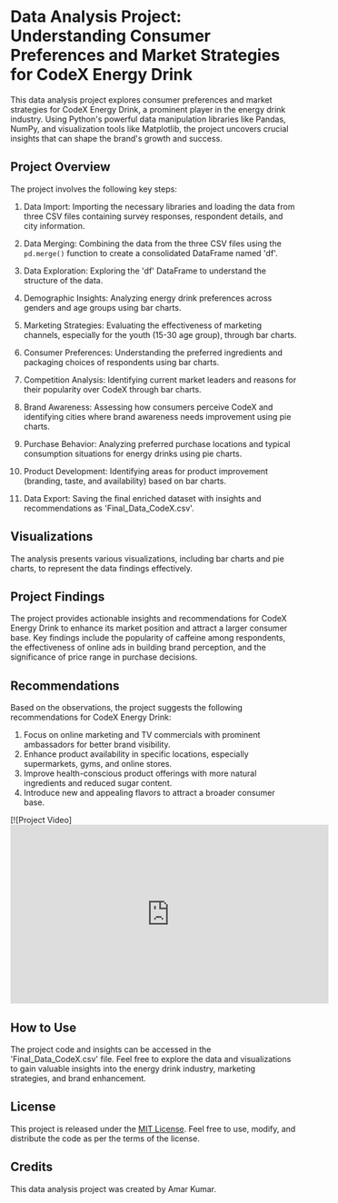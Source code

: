 # Data Analysis Project: Understanding Consumer Preferences and Market Strategies for CodeX Energy Drink

This data analysis project explores consumer preferences and market strategies for CodeX Energy Drink, a prominent player in the energy drink industry. Using Python's powerful data manipulation libraries like Pandas, NumPy, and visualization tools like Matplotlib, the project uncovers crucial insights that can shape the brand's growth and success.

## Project Overview

The project involves the following key steps:

1. Data Import: Importing the necessary libraries and loading the data from three CSV files containing survey responses, respondent details, and city information.

2. Data Merging: Combining the data from the three CSV files using the `pd.merge()` function to create a consolidated DataFrame named 'df'.

3. Data Exploration: Exploring the 'df' DataFrame to understand the structure of the data.

4. Demographic Insights: Analyzing energy drink preferences across genders and age groups using bar charts.

5. Marketing Strategies: Evaluating the effectiveness of marketing channels, especially for the youth (15-30 age group), through bar charts.

6. Consumer Preferences: Understanding the preferred ingredients and packaging choices of respondents using bar charts.

7. Competition Analysis: Identifying current market leaders and reasons for their popularity over CodeX through bar charts.

8. Brand Awareness: Assessing how consumers perceive CodeX and identifying cities where brand awareness needs improvement using pie charts.

9. Purchase Behavior: Analyzing preferred purchase locations and typical consumption situations for energy drinks using pie charts.

10. Product Development: Identifying areas for product improvement (branding, taste, and availability) based on bar charts.

11. Data Export: Saving the final enriched dataset with insights and recommendations as 'Final_Data_CodeX.csv'.

## Visualizations

The analysis presents various visualizations, including bar charts and pie charts, to represent the data findings effectively.

## Project Findings

The project provides actionable insights and recommendations for CodeX Energy Drink to enhance its market position and attract a larger consumer base. Key findings include the popularity of caffeine among respondents, the effectiveness of online ads in building brand perception, and the significance of price range in purchase decisions.

## Recommendations

Based on the observations, the project suggests the following recommendations for CodeX Energy Drink:

1. Focus on online marketing and TV commercials with prominent ambassadors for better brand visibility.
2. Enhance product availability in specific locations, especially supermarkets, gyms, and online stores.
3. Improve health-conscious product offerings with more natural ingredients and reduced sugar content.
4. Introduce new and appealing flavors to attract a broader consumer base.

[![Project Video]<iframe width="560" height="315" src="https://www.youtube.com/embed/LYCGPud0JZw?si=uXnJTYVGNyy66He1" title="YouTube video player" frameborder="0" allow="accelerometer; autoplay; clipboard-write; encrypted-media; gyroscope; picture-in-picture; web-share" allowfullscreen></iframe>


## How to Use

The project code and insights can be accessed in the 'Final_Data_CodeX.csv' file. Feel free to explore the data and visualizations to gain valuable insights into the energy drink industry, marketing strategies, and brand enhancement.

## License

This project is released under the [MIT License](LICENSE). Feel free to use, modify, and distribute the code as per the terms of the license.

## Credits

This data analysis project was created by Amar Kumar.
